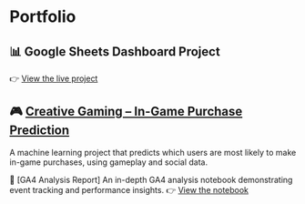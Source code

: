 # Portfolio

## 📊 Google Sheets Dashboard Project
👉 [View the live project](https://novalyticalab.github.io/Portfolio/)


## 🎮 [Creative Gaming – In-Game Purchase Prediction](./CreativeGaming/)  
A machine learning project that predicts which users are most likely to make in-game purchases, using gameplay and social data.


📄 [GA4 Analysis Report]
An in-depth GA4 analysis notebook demonstrating event tracking and performance insights.
👉 [View the notebook](./GA4%20Analysis.ipynb)
